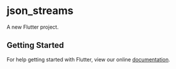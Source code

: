 # json_streams

A new Flutter project.

## Getting Started

For help getting started with Flutter, view our online
[documentation](http://flutter.io/).
